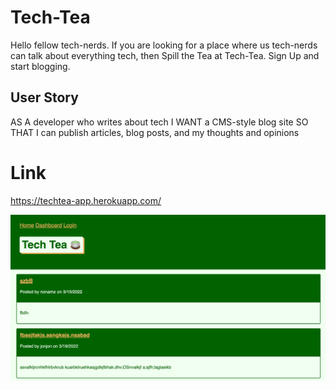 # Tech-Tea
Hello fellow tech-nerds. If you are looking for a place where us tech-nerds can talk about everything tech, then Spill the Tea at Tech-Tea. Sign Up and start blogging. 

## User Story
AS A developer who writes about tech
I WANT a CMS-style blog site
SO THAT I can publish articles, blog posts, and my thoughts and opinions

# Link
 https://techtea-app.herokuapp.com/

![image](public/assets/Tech-Tea.png)


